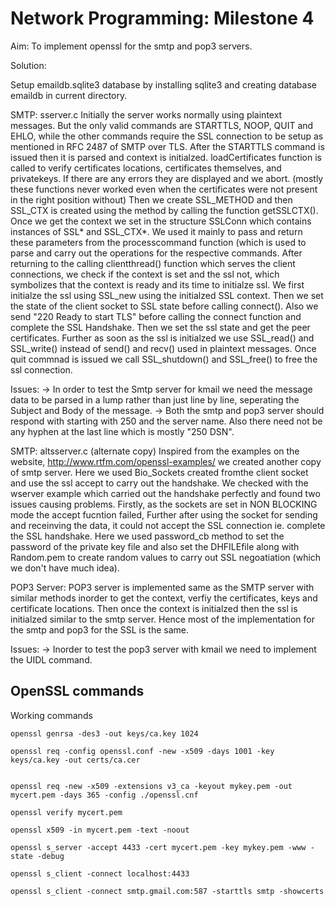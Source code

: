 
# Network Programming: Milestone 4

Aim: To implement openssl for the smtp and pop3 servers.

Solution:

Setup emaildb.sqlite3 database by installing sqlite3 and creating database emaildb in
current directory.

SMTP: sserver.c
Initially the server works normally using plaintext messages. But
the only valid commands are STARTTLS, NOOP, QUIT and EHLO, while the other
commands require the SSL connection to be setup as mentioned in RFC 2487 of
SMTP over TLS.
After the STARTTLS command is issued then it is parsed and context is initialzed.
loadCertificates function is called to verify certificates locations, certificates
themselves, and privatekeys. If there are any errors they are displayed and we abort.
(mostly these functions never worked even when the certificates were not present in the
right position without)
Then we create SSL_METHOD and then SSL_CTX is created using the method by calling the
function getSSLCTX(). Once we get the context we set in the structure SSLConn which
contains instances of SSL* and SSL_CTX*. We used it mainly to pass and return these parameters
from the processcommand function (which is used to parse and carry out the operations for the
respective commands. After returning to the calling clientthread() function which serves the
client connections, we check if the context is set and the ssl not, which symbolizes that the
context is ready and its time to initialze ssl. We first initialze the ssl using SSL_new using the
initialzed SSL context. Then we set the state of the client socket to SSL state before calling
connect(). Also we send "220 Ready to start TLS" before calling the connect function and complete the
SSL Handshake. Then we set the ssl state and get the peer certificates. Further as soon as the ssl
is initialzed we use SSL_read() and SSL_write() instead of send() and recv() used in plaintext messages.
Once quit commnad is issued we call SSL_shutdown() and SSL_free() to free the ssl connection.

Issues:
-> In order to test the Smtp server for kmail we need the message data to be parsed in a lump rather
than just line by line, seperating the Subject and Body of the message.
-> Both the smtp and pop3 server should respond with starting with 250 and the server name. Also there
need not be any hyphen at the last line which is mostly "250 DSN".

SMTP: altsserver.c (alternate copy)
Inspired from the examples on the website, http://www.rtfm.com/openssl-examples/ we created another copy
of smtp server. Here we used Bio_Sockets created fromthe client socket and use the ssl accept to carry out the
handshake. We checked with the wserver example which carried out the handshake perfectly and found two issues
causing problems. Firstly, as the sockets are set in NON BLOCKING mode the accept fucntion failed, Further
after using the socket for sending and receinving the data, it could not accept the SSL connection ie. complete
the SSL handshake. Here we used password_cb method to set the password of the private key file and also set the
DHFILEfile along with Random.pem to create random values to carry out SSL negoatiation (which we don't have much
idea).

POP3 Server:
POP3 server is implemented same as the SMTP server with similar methods inorder to get the context, verfiy the
certificates, keys and certificate locations. Then once the context is initialzed then the ssl is initialzed similar
to the smtp server. Hence most of the implementation for the smtp and pop3 for the SSL is the same.

Issues:
-> Inorder to test the pop3 server with kmail we need to implement the UIDL command.


## OpenSSL commands

Working commands

    openssl genrsa -des3 -out keys/ca.key 1024

    openssl req -config openssl.conf -new -x509 -days 1001 -key keys/ca.key -out certs/ca.cer


    openssl req -new -x509 -extensions v3_ca -keyout mykey.pem -out mycert.pem -days 365 -config ./openssl.cnf

    openssl verify mycert.pem

    openssl x509 -in mycert.pem -text -noout

    openssl s_server -accept 4433 -cert mycert.pem -key mykey.pem -www -state -debug

    openssl s_client -connect localhost:4433

    openssl s_client -connect smtp.gmail.com:587 -starttls smtp -showcerts
